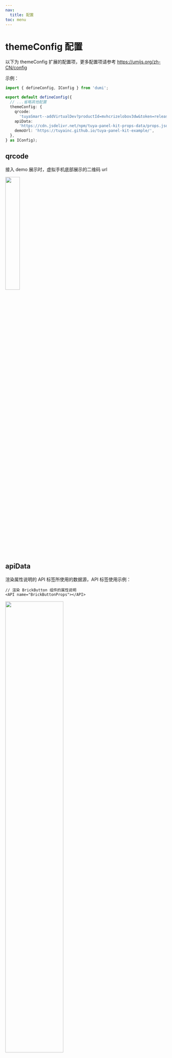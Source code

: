 ```yaml
---
nav:
  title: 配置
toc: menu
---
```


# themeConfig 配置

以下为 themeConfig 扩展的配置项，更多配置项请参考 https://umijs.org/zh-CN/config

示例：

```ts
import { defineConfig, IConfig } from 'dumi';

export default defineConfig({
  // ...省略其他配置
  themeConfig: {
    qrcode:
      'tuyaSmart--addVirtualDev?productId=mvhcrizelobov3dw&token=release_common_component',
    apiData:
      'https://cdn.jsdelivr.net/npm/tuya-panel-kit-props-data/props.json',
    demoUrl: 'https://tuyainc.github.io/tuya-panel-kit-example/',
  },
} as IConfig);
```

## qrcode

接入 demo 展示时，虚拟手机底部展示的二维码 url

<img width="30%" src="https://images.tuyacn.com/rms-static/3dde7690-def7-11eb-bb1c-dd1a7461f245-1625643904121.webp?tyName=20210707device-qrcode.webp" />

## apiData

渲染属性说明的 API 标签所使用的数据源，API 标签使用示例：

```tsx
// 渲染 BrickButton 组件的属性说明
<API name="BrickButtonProps"></API>
```

<img width="60%" src="https://images.tuyacn.com/rms-static/de4fc430-def7-11eb-bb1c-dd1a7461f245-1625644173299.webp?tyName=20210707api-table.webp">

## demoUrl

demo 的部署地址

## repository

部署在github上时可以设置显示底部“在 GitHub 上编辑此页”，示例：

```ts
import { defineConfig, IConfig } from 'dumi';

export default defineConfig({
  // ...省略其他配置
  themeConfig: {
   repository: {
      url: 'https://github.com/TuyaInc/tuya-panel-kit-docs', // github仓库地址
      branch: 'main', // 主分支 main（比较老的项目可能是master）
      platform: 'github' // github | gitlab
    },
  },
} as IConfig);
```